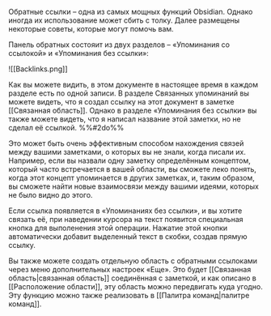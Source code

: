 Обратные ссылки – одна из самых мощных функций Obsidian. Однако иногда их использование может сбить с толку. Далее размещены некоторые советы, которые могут помочь вам.

Панель обратных состояит из двух разделов – «Упоминания со ссылокой» и «Упоминания без ссылки»:

![[Backlinks.png]]

Как вы можете видить, в этом документе в настоящее время в каждом разделе есть по одной записи. В разделе Связанных упоминаний вы можете видеть, что я создал ссылку на этот документ в заметке [[Связанная область]]. Однако в разделе «Упоминания без ссылки» вы также можете видеть, что я написал название этой заметки, но не сделал её ссылкой. %%#2do%% 

Это может быть очень эффективным способом нахождения связей между вашими заметками, о которых вы не знали, когда писали их. Например, если вы назвали одну заметку определённым концептом, который часто встречается в вашей области, вы сможете леко понять, когда этот концепт упоминается в других заметках, и, таким образом, вы сможете найти новые взаимосвязи между вашими идеями, которых не было видно до этого.

Если ссылка появляется в «Упоминаниях без ссылки», и вы хотите связать её, при наведении курсора на текст появится специальная кнопка для выполенения этой операции. Нажатие этой кнопки автоматически добавит выделенный текст в скобки, создав прямую ссылку.

Вы также можете создать отдельную область с обратными ссылоками через меню дополнительных настроек «Еще». Это  будет [[Связанная область|связанная область]] соединённая с заметкой, и как описано в [[Расположение области]],  эту область можно передвигать куда угодно. Эту функцию можно также реализовать в [[Палитра команд|палитре команд]].
